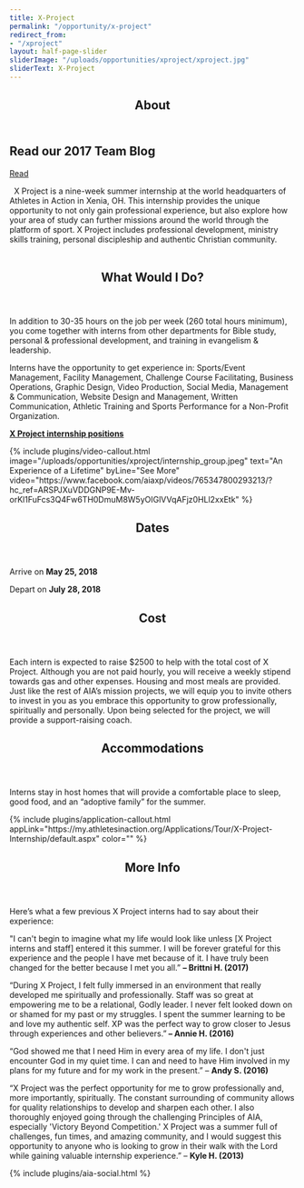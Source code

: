 ```yaml
---
title: X-Project
permalink: "/opportunity/x-project"
redirect_from:
- "/xproject"
layout: half-page-slider
sliderImage: "/uploads/opportunities/xproject/xproject.jpg"
sliderText: X-Project
---
```


<div class="row">
<div class=" span-12 cell" id="about">
<section class="section" id="about"><header class="section-header container text-center">
<h2 class="section-title first-color" data-title="About">About</h2>
</header></section>
</div></div>
<div class="row">
<div class=" span-12 cell">
<div class="container"><div class="callout bordered custom">
<div class="callout-wrapper">
<div class="callout-left">
<h2 class="callout-title">Read our 2017 Team Blog</h2>
<p class="callout-desc"></p>
</div>
<!-- End .callout-left -->
<div class="callout-right"><a href="http://teamblogs.athletesinaction.org/x-project-ohio" class="btn btn-gray btn-border no-radius min-width">Read</a></div>
<!-- End .callout-right --></div>
<!-- End .callout-wrapper --></div>
</div>
<div class="container"><p>&nbsp; <img class="img-responsive pull-right" alt="" src="/uploads/opportunities/xproject/XProjectlogo-webb.jpg">X Project is a nine-week summer internship at the world headquarters of Athletes in Action in Xenia, OH. This internship provides the unique opportunity to not only gain professional experience, but also explore how your area of study can further missions around the world through the platform of sport. X Project includes professional development, ministry skills training, personal discipleship and authentic Christian community. <br><br></p>
<header class="title-block text-center mb10">
<h2 class="title text-center mb30"><span>What Would I Do?</span></h2>
</header>
<p class="p1">In addition to 30-35 hours on the job per week (260 total hours minimum), you come together with interns from other departments for Bible study, personal &amp; professional development, and training in evangelism &amp; leadership.</p>
<p class="p1">Interns have the opportunity to get experience in: Sports/Event Management, Facility Management, Challenge Course Facilitating, Business Operations, Graphic Design, Video Production, Social Media, Management &amp; Communication, Website Design and Management, Written Communication, Athletic Training and Sports Performance for a Non-Profit Organization.&nbsp;</p>
<p class="p2"><a target="_blank" href="https://docs.google.com/a/cru.org/document/d/1iu3hq_276Kushqnd4RKd5MqO0VbEZn44dkhfPWH0030/edit?usp=drive_web"><strong>X Project internship positions</strong></a></p>
</div>
<div class="mt20 mb30"><div class="mb mb-xs"></div>
<!-- space -->
{% include plugins/video-callout.html image="/uploads/opportunities/xproject/internship_group.jpeg" text="An Experience of a Lifetime" byLine="See More" video="https://www.facebook.com/aiaxp/videos/765347800293213/?hc_ref=ARSPJXuVDDGNP9E-Mv-orKl1FuFcs3Q4Fw6TH0DmuM8W5yOIGlVVqAFjz0HLl2xxEtk" %} 
<div class="row">
<div class=" span-12 cell" id="dates">
<header class="section-header container text-center">
<h2 class="section-title first-color" data-title="Dates">Dates</h2>
</header>
</div></div>
<div class="row">
<div class=" span-12 cell">
<div class="container"><p><span>Arrive on&nbsp;</span><b>May 25, 2018</b></p>
<p><span>Depart on&nbsp;</span><b>July 28, 2018</b></p>
</div></div></div>
<div class="row">
<div class=" span-12 cell" id="cost">
<header class="section-header container text-center">
<h2 class="section-title first-color" data-title="Cost">Cost</h2>
</header>
</div></div>
<div class="row">
<div class=" span-12 cell">
<div class="container mb30"><p><span> Each intern is expected to raise $2500 to help with the total cost of X Project. Although you are not paid hourly, you will receive a weekly stipend towards gas and other expenses. Housing and most meals are provided. Just like the rest of AIA’s mission projects, we will equip you to invite others to invest in you as you embrace this opportunity to grow professionally, spiritually and personally. Upon being selected for the project, we will provide a support-raising coach. </span></p>
</div></div></div>
<div class="row">
<div class=" span-12 cell" id="logistics">
<header class="section-header container text-center">
<h2 class="section-title first-color" data-title="Accommodations">Accommodations</h2>
</header>
</div></div>
<div class="row">
<div class=" span-12 cell">
<div class="container mb30"><p><span>Interns stay in host homes that will provide a comfortable place to sleep, good food, and an “adoptive family” for the summer.</span></p>
</div></div></div>
{% include plugins/application-callout.html appLink="https://my.athletesinaction.org/Applications/Tour/X-Project-Internship/default.aspx" color="" %}<div class="row">
<div class=" span-12 cell" id="more">
<header class="section-header container text-center">
<h2 class="section-title first-color" data-title="More Info">More Info</h2>
</header>
</div></div>
<div class="row">
<div class=" span-12 cell">
<div class="container"><p class="p1">Here’s what a few previous X Project interns had to say about their experience:&nbsp;</p>
<p>"<span>I can't begin to imagine what my life would look like unless [X Project interns and staff] entered it this summer. I will be forever grateful for this experience and the people I have met because of it. I have truly been changed for the better because I met you all.</span>” <strong>–&nbsp;<span>Brittni H. (2017)</span></strong></p>
<p>“<span>During X Project, I felt fully immersed in an environment that really developed me spiritually and professionally. Staff was so great at empowering me to be a relational, Godly leader. I never felt looked down on or shamed for my past or my struggles. I spent the summer learning to be and love my authentic self. XP was the perfect way to grow closer to Jesus through experiences and other believers.</span>”<strong> –&nbsp;<span>Annie H. (2016)</span></strong></p>
<p>“<span>God showed me that I need Him in every area of my life. I don't just encounter God in my quiet time. I can and need to have Him involved in my plans for my future and for my work in the present.</span>” –&nbsp;<strong>Andy S. (2016)</strong></p>
<p>“<span>X Project was the perfect opportunity for me to grow professionally and, more importantly, spiritually. The constant surrounding of community allows for quality relationships to develop and sharpen each other. I also thoroughly enjoyed going through the challenging Principles of AIA, especially 'Victory Beyond Competition.' X Project was a summer full of challenges, fun times, and amazing community, and I would suggest this opportunity to anyone who is looking to grow in their walk with the Lord while gaining valuable internship experience.</span>” – <strong>Kyle H. (2013)</strong></p>
</div></div></div>

{% include plugins/aia-social.html %}